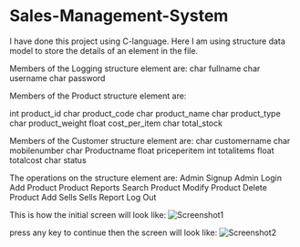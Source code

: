 # Sales-Management-System
I have done this project using C-language.
Here I am using structure data model to store the details of an element in the file.

Members of the Logging structure element are:
  char fullname
  char username
  char password

Members of the Product structure element are:

  int product_id
	char product_code
	char product_name
	char product_type
	char product_weight
	float cost_per_item
	char total_stock

Members of the Customer structure element are:
  char customername
  char mobilenumber
  char Productname
	float priceperitem
	int totalitems
	float totalcost
	char status

The operations on the structure element are:
  Admin Signup
  Admin Login
  Add Product
  Product Reports
  Search Product
  Modify Product
  Delete Product
  Add Sells
  Sells Report
  Log Out

This is how the initial screen will look like:
![Screenshot1](https://github.com/NasiraShaik/Sales-Management-System/assets/145011172/708cf9d6-0447-49d1-899f-84782261bc03)

press any key to continue then the screen will look like:
![Screenshot2](https://github.com/NasiraShaik/Sales-Management-System/assets/145011172/e5904196-3cdf-47f2-94d8-d4b2b7eca1dc)

  
  



